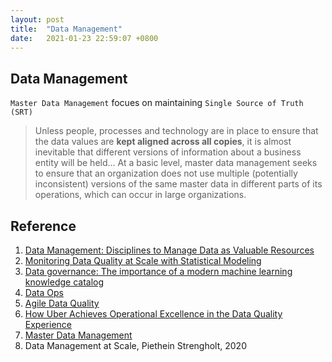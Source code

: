 ```yaml
---
layout: post
title:  "Data Management"
date:   2021-01-23 22:59:07 +0800
---
```


## Data Management 

`Master Data Management` focues on maintaining `Single Source of Truth (SRT)`

> Unless people, processes and technology are in place to ensure that the data values are **kept aligned across all copies**, it is almost inevitable that different versions of information about a business entity will be held... At a basic level, master data management seeks to ensure that an organization does not use multiple (potentially inconsistent) versions of the same master data in different parts of its operations, which can occur in large organizations.



## Reference

1. [Data Management: Disciplines to Manage Data as Valuable Resources](https://www.wikiwand.com/en/Data_management)
2. [Monitoring Data Quality at Scale with Statistical Modeling](https://eng.uber.com/monitoring-data-quality-at-scale/)
3. [Data governance: The importance of a modern machine learning knowledge catalog](https://www.ibm.com/blogs/journey-to-ai/2020/06/data-governance-the-importance-of-a-modern-machine-learning-knowledge-catalog/)
4. [Data Ops](https://www.wikiwand.com/en/DataOps)
5. [Agile Data Quality](https://github.com/agile-lab-dev/DataQuality)
6. [How Uber Achieves Operational Excellence in the Data Quality Experience](https://eng.uber.com/operational-excellence-data-quality/)
7. [Master Data Management](https://www.wikiwand.com/en/Master_data_management)
8. Data Management at Scale, Piethein Strengholt, 2020